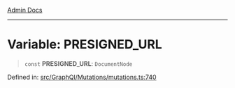 [Admin Docs](/)

***

# Variable: PRESIGNED\_URL

> `const` **PRESIGNED\_URL**: `DocumentNode`

Defined in: [src/GraphQl/Mutations/mutations.ts:740](https://github.com/PalisadoesFoundation/talawa-admin/blob/main/src/GraphQl/Mutations/mutations.ts#L740)
